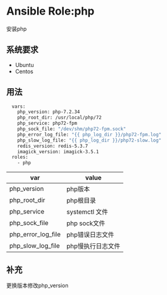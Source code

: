 # Ansible Role:php

安装php

## 系统要求

- Ubuntu
- Centos

## 用法

```sh
  vars:
    php_version: php-7.2.34
    php_root_dir: /usr/local/php/72
    php_service: php72-fpm
    php_sock_file: "/dev/shm/php72-fpm.sock"
    php_error_log_file: "{{ php_log_dir }}/php72-fpm.log"
    php_slow_log_file: "{{ php_log_dir }}/php72-slow.log"
    redis_version: redis-5.3.7
    imagick_version: imagick-3.5.1
  roles:
    - php
```

| var                | value             |
| ------------------ | ----------------- |
| php_version        | php版本           |
| php_root_dir       | php根目录         |
| php_service        | systemctl 文件    |
| php_sock_file      | php sock文件      |
| php_error_log_file | php错误日志文件   |
| php_slow_log_file  | php慢执行日志文件 |

## 补充

更换版本修改php_version
